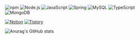![npm](https://img.shields.io/badge/npm-CB3837.svg?style=for-the-badge&logo=npm&logoColor=white)
![Node.js](https://img.shields.io/badge/Node.js-43853D.svg?style=for-the-badge&logo=Node.js&logoColor=white)
![JavaScript](https://img.shields.io/badge/JavaScript-F7DF1E.svg?style=for-the-badge&logo=JavaScript&logoColor=black)
![Spring](https://img.shields.io/badge/Spring-6DB33F.svg?style=for-the-badge&logo=Spring&logoColor=white)
![MySQL](https://img.shields.io/badge/MySQL-4479A1.svg?style=for-the-badge&logo=MySQL&logoColor=white)
![TypeScript](https://img.shields.io/badge/TypeScript-3178C6.svg?style=for-the-badge&logo=TypeScript&logoColor=white)
![MongoDB](https://img.shields.io/badge/MongoDB-47A248.svg?style=for-the-badge&logo=MongoDB&logoColor=white)


[![Notion](https://img.shields.io/badge/Notion-000000.svg?style=for-the-badge&logo=Notion&logoColor=white)](https://better-tachometer-013.notion.site/85d03d78f0d94c8283bfe5abb25df25c?pvs=4)
[![Tistory](https://img.shields.io/badge/Tistory-000000.svg?style=for-the-badge&logo=Tistory&logoColor=white)](https://kimmangyu.tistory.com/)


![Anurag's GitHub stats](https://github-readme-stats.vercel.app/api?username=fierceCry&show_icons=true&theme=radical)
